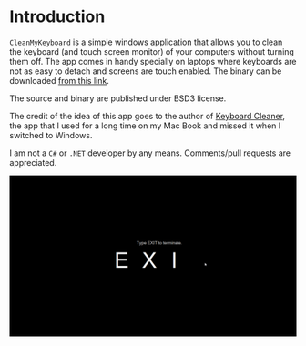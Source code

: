 # Introduction

`CleanMyKeyboard` is a simple windows application that allows you to clean
the keyboard (and touch screen monitor) of your computers without turning them off.
The app comes in handy specially on laptops where keyboards are not as easy to detach and
screens are touch enabled.
The binary can be downloaded [from this link](https://github.com/mohsen3/CleanMyKeyboard/blob/master/bin/CleanMyKeyboard-1.0.0.exe?raw=true).

The source and binary are published under BSD3 license.

The credit of the idea of this app goes to the author of
[Keyboard Cleaner](http://jan.prima.de/~jan/plok/archives/48-Keyboard-Cleaner.html),
the app that I used for a long time on my Mac Book and missed it when I switched to Windows.

I am not a `C#` or `.NET` developer by any means.
Comments/pull requests are appreciated. 

![Screenshot](/res/screenshot.png)

